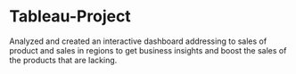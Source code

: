 # Tableau-Project
Analyzed and created an interactive dashboard addressing to sales of product and sales in regions to get business insights and boost the sales of the products that are lacking.
